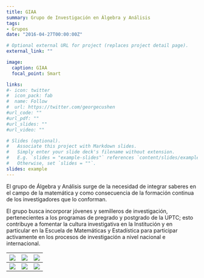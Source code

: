 ```yaml
---
title: GIAA
summary: Grupo de Investigación en Álgebra y Análisis
tags:
- Grupos
date: "2016-04-27T00:00:00Z"

# Optional external URL for project (replaces project detail page).
external_link: ""

image:
  caption: GIAA
  focal_point: Smart

links:
#- icon: twitter
#  icon_pack: fab
#  name: Follow
#  url: https://twitter.com/georgecushen
#url_code: ""
#url_pdf: ""
#url_slides: ""
#url_video: ""

# Slides (optional).
#   Associate this project with Markdown slides.
#   Simply enter your slide deck's filename without extension.
#   E.g. `slides = "example-slides"` references `content/slides/example-slides.md`.
#   Otherwise, set `slides = ""`.
slides: example
---
```


El grupo de Álgebra y Análisis surge de la necesidad de integrar saberes en el campo de la matemática y  como consecuencia de la formación continua de los investigadores que lo conforman.

El grupo busca incorporar jóvenes y semilleros de investigación, pertenecientes a los programas de pregrado y postgrado de la UPTC; esto contribuye a fomentar la cultura investigativa en la Institución y en particular en la Escuela de Matemáticas y Estadística para participar activamente en los procesos de investigación a nivel nacional e internacional.

[<img src ="https://matematicas.netlify.app/authors/sepulveda-o/avatar_hu50e9fa2416a076a452ba4ae414b9e830_809148_270x270_fill_q90_lanczos_center.jpg">](https://matematicas.netlify.app/authors/sepulveda-o/)| [<img src ="https://matematicas.netlify.app/authors/sanchez-z/avatar_hu15f847b7afdfcea7d4156d046ba50c64_5893_270x270_fill_q90_lanczos_center.jpg">](https://matematicas.netlify.app/authors/sanchez-z/)|[<img src ="https://matematicas.netlify.app/authors/suarez-h/avatar_hu3f6f431a0424a063128063b4de1eb211_502685_270x270_fill_q90_lanczos_center.jpg">](https://matematicas.netlify.app/authors/suarez-h/)
 ---| ---|---
[<img src ="https://matematicas.netlify.app/authors/maluendas-p/avatar_hu776a92a3a8823ddb06d6424eb8c2d7f5_5646_270x270_fill_q90_lanczos_center.jpg">](https://matematicas.netlify.app/authors/maluendas-p/)| [<img src ="https://matematicas.netlify.app/authors/serna-r/avatar_hu0a6fbd488de4651afe5722c5cfe71339_628863_270x270_fill_q90_lanczos_center.jpg">](https://matematicas.netlify.app/authors/serna-r/)|[<img src ="https://matematicas.netlify.app/authors/fuentes-e/avatar_hub9b23f3c28359c7dd103ffaa7248293e_114432_270x270_fill_q90_lanczos_center.jpg">](https://matematicas.netlify.app/authors/fuentes-e/)

